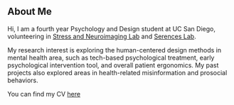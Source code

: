 ## About Me

Hi, I am a fourth year Psychology and Design student at UC San Diego, volunteering in [Stress and Neuroimaging Lab](https://medschool.ucsd.edu/som/psychiatry/research/snl/pages/default.aspx) and [Serences Lab](https://serenceslab.ucsd.edu/home).  

My research interest is exploring the human-centered design methods in mental health area, such as tech-based psychological treatment, early psychological intervention tool, and overall patient ergonomics. My past projects also explored areas in health-related misinformation and prosocial behaviors. 

You can find my CV [here](https://ruhuang24.github.io/Ruijie_Huang.pdf)

